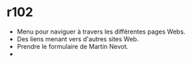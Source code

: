 # r102
- Menu pour naviguer à travers les différentes pages Webs.
- Des liens menant vers d'autres sites Web.
- Prendre le formulaire de Martin Nevot.
- 
